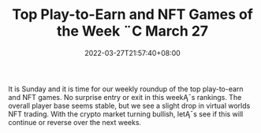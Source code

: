 ﻿---
title: "Top Play-to-Earn and NFT Games of the Week ¨C March 27"
date: 2022-03-27T21:57:40+08:00
lastmod: 2022-03-27T16:45:40+08:00
draft: false
authors: ["Grey"]
description: "It is Sunday and it is time for our weekly roundup of the top play-to-earn and NFT games. No surprise entry or exit in this weekĄ¯s rankings. The overall player base seems stable, but we see a slight drop in virtual worlds NFT trading. With the crypto market turning bullish, letĄ¯s see if this will continue or reverse over the next weeks."
featuredImage: "top-play-to-earn-and-nft-games-of-the-week-march-27.jpeg"
tags: ["Virtual World","Play to Earn"]
categories: ["news"]
news: ["Virtual World"]
weight: 
lightgallery: true
pinned: false
recommend: false
recommend1: false
---

It is Sunday and it is time for our weekly roundup of the top play-to-earn and NFT games. No surprise entry or exit in this weekĄ¯s rankings. The overall player base seems stable, but we see a slight drop in virtual worlds NFT trading. With the crypto market turning bullish, letĄ¯s see if this will continue or reverse over the next weeks.

<!--more-->


